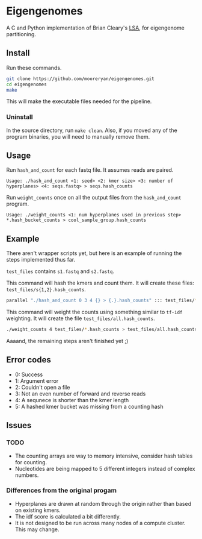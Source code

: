 # Eigengenomes

A C and Python implementation of Brian Cleary's [LSA](https://github.com/brian-cleary/LatentStrainAnalysis), for eigengenome partitioning.

## Install

Run these commands.

```bash
git clone https://github.com/mooreryan/eigengenomes.git
cd eigengenomes
make
```

This will make the executable files needed for the pipeline.

### Uninstall

In the source directory, run `make clean`. Also, if you moved any of the program binaries, you will need to manually remove them.

## Usage

Run `hash_and_count` for each fastq file. It assumes reads are paired.

```
Usage: ./hash_and_count <1: seed> <2: kmer size> <3: number of hyperplanes> <4: seqs.fastq> > seqs.hash_counts
```

Run `weight_counts` once on all the output files from the `hash_and_count` program.

```
Usage: ./weight_counts <1: num hyperplanes used in previous step> *.hash_bucket_counts > cool_sample_group.hash_counts
```

## Example

There aren't wrapper scripts yet, but here is an example of running the steps implemented thus far.

`test_files` contains `s1.fastq` and `s2.fastq`.

This command will hash the kmers and count them. It will create these files: `test_files/s{1,2}.hash_counts`.

```bash
parallel "./hash_and_count 0 3 4 {} > {.}.hash_counts" ::: test_files/*fastq
```

This command will weight the counts using something similar to `tf-idf` weighting. It will create the file `test_files/all.hash_counts`.

```bash
./weight_counts 4 test_files/*.hash_counts > test_files/all.hash_counts
```

Aaaand, the remaining steps aren't finished yet ;)

## Error codes

- 0: Success
- 1: Argument error
- 2: Couldn't open a file
- 3: Not an even number of forward and reverse reads
- 4: A sequnece is shorter than the kmer length
- 5: A hashed kmer bucket was missing from a counting hash

## Issues

### TODO

- The counting arrays are way to memory intensive, consider hash tables for counting.
- Nucleotides are being mapped to 5 different integers instead of complex numbers.

### Differences from the original progam

- Hyperplanes are drawn at random through the origin rather than based on existing kmers.
- The idf score is calculated a bit differently.
- It is not designed to be run across many nodes of a compute cluster. This may change.
